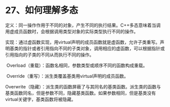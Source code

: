 # 27、如何理解多态

​    定义：同一操作作用于不同的对象，产生不同的执行结果。C++多态意味着当调用虚成员函数时，会根据调用类型对象的实际类型执行不同的操作。

​    实现：通过虚函数实现，用virtual声明的成员函数就是虚函数，允许子类重写。声明基类的指针或者引用指向不同的子类对象，调用相应的虚函数，可以根据指针或引用指向的子类的不同从而执行不同的操作。

​    Overload（重载）：函数名相同，参数类型或顺序不同的函数构成重载。

​    Override（重写）：派生类覆盖基类用virtual声明的成员函数。

​    Overwrite（隐藏）：派生类的函数屏蔽了与其同名的基类函数。派生类的函数与基类函数同名，但是参数不同，隐藏基类函数。如果参数相同，但是基类没有virtual关键字，基类函数将被隐藏。 
